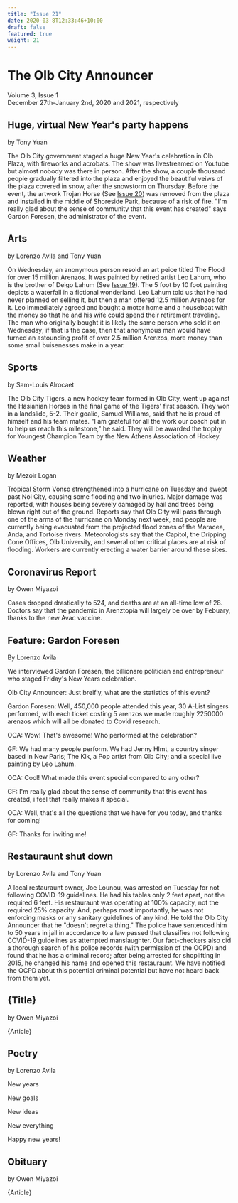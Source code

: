 ```yaml
---
title: "Issue 21"
date: 2020-03-8T12:33:46+10:00
draft: false
featured: true
weight: 21
---
```


# The Olb City Announcer
Volume 3, Issue 1    
December 27th-January 2nd, 2020 and 2021, respectively

## Huge, virtual New Year's party happens
by Tony Yuan

The Olb City government staged a huge New Year's celebration in Olb Plaza, with fireworks and acrobats. The show was livestreamed on Youtube but almost nobody was there in person. After the show, a couple thousand people gradually filtered into the plaza and enjoyed the beautiful veiws of the plaza covered in snow, after the snowstorm on Thursday. Before the event, the artwork Trojan Horse (See [Issue 20](https://www.arenztopia.com/news/issue-20/)) was removed from the plaza and installed in the middle of Shoreside Park, because of a risk of fire. "I'm really glad about the sense of community that this event has created" says Gardon Foresen, the administrator of the event.

## Arts
by Lorenzo Avila and Tony Yuan

On Wednesday, an anonymous person resold an art peice titled The Flood for over 15 million Arenzos. It was painted by retired artist Leo Lahum, who is the brother of Deigo Lahum (See [Issue 19](https://www.arenztopia.com/news/issue-19/)). The 5 foot by 10 foot painting depicts a waterfall in a fictional wonderland. Leo Lahum told us that he had never planned on selling it, but then a man offered 12.5 million Arenzos for it. Leo immediately agreed and bought a motor home and a houseboat with the money so that he and his wife could spend their retirement traveling. The man who originally bought it is likely the same person who sold it on Wednesday; if that is the case, then that anonymous man would have turned an astounding profit of over 2.5 million Arenzos, more money than some small buisenesses make in a year.

## Sports
by Sam-Louis Alrocaet

The Olb City Tigers, a new hockey team formed in Olb City, went up against the Hasianian Horses in the final game of the Tigers' first season. They won in a landslide, 5-2. Their goalie, Samuel Williams, said that he is proud of himself and his team mates. "I am grateful for all the work our coach put in to help us reach this milestone," he said. They will be awarded the trophy for Youngest Champion Team by the New Athens Association of Hockey.

## Weather
by Mezoir Logan 

Tropical Storm Vonso strengthened into a hurricane on Tuesday and swept past Noi City, causing some flooding and two injuries. Major damage was reported, with houses being severely damaged by hail and trees being blown right out of the ground. Reports say that Olb City will pass through one of the arms of the hurricane on Monday next week, and people are currently being evacuated from the projected flood zones of the Maracea, Anda, and Tortoise rivers. Meteorologists say that the Capitol, the Dripping Cone Offices, Olb University, and several other critical places are at risk of flooding. Workers are currently erecting a water barrier around these sites.

## Coronavirus Report
by Owen Miyazoi

Cases dropped drastically to 524, and deaths are at an all-time low of 28. Doctors say that the pandemic in Arenztopia will largely be over by Febuary, thanks to the new Avac vaccine.

## Feature: Gardon Foresen
By Lorenzo Avila

We interviewed Gardon Foresen, the billionare politician and entrepreneur who staged Friday's New Years celebration.

Olb City Announcer: Just breifly, what are the statistics of this event?

Gardon Foresen: Well, 450,000 people attended this year, 30 A-List singers performed, with each ticket costing 5 arenzos we made roughly 2250000 arenzos which will all be donated to Covid research.


OCA: Wow! That's awesome! Who performed at the celebration?

GF: We had many people perform. We had Jenny Hlmt, a country singer based in New Paris; The Klk, a Pop artist from Olb City; and a special live painting by Leo Lahum.

OCA: Cool! What made this event special compared to any other?

GF: I'm really glad about the sense of community that this event has created, i feel that really makes it special.

OCA: Well, that's all the questions that we have for you today, and thanks for coming!

GF: Thanks for inviting me!

## Restauraunt shut down
by Lorenzo Avila and Tony Yuan

A local restauraunt owner, Joe Lounou, was arrested on Tuesday for not following COVID-19 guidelines. He had his tables only 2 feet apart, not the required 6 feet. His restauraunt was operating at 100% capacity, not the required 25% capacity. And, perhaps most importantly, he was not enforcing masks or any sanitary guidelines of any kind. He told the Olb City Announcer that he "doesn't regret a thing." The police have sentenced him to 50 years in jail in accordance to a law passed that classifies not following COVID-19 guidelines as attempted manslaughter. Our fact-checkers also did a thorough search of his police records (with permission of the OCPD) and found that he has a criminal record; after being arrested for shoplifting in 2015, he changed his name and opened this restauraunt. We have notified the OCPD about this potential criminal potential but have not heard back from them yet.

## {Title}
by Owen Miyazoi

{Article}

## Poetry 
by Lorenzo Avila

New years

New goals

New ideas

New everything

Happy new years!

## Obituary
by Owen Miyazoi

{Article}



